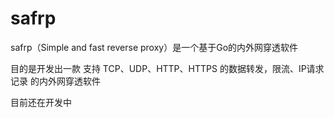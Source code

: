 # safrp
safrp（Simple and fast reverse proxy）是一个基于Go的内外网穿透软件

目的是开发出一款 支持 TCP、UDP、HTTP、HTTPS 的数据转发，限流、IP请求记录 的内外网穿透软件

目前还在开发中
